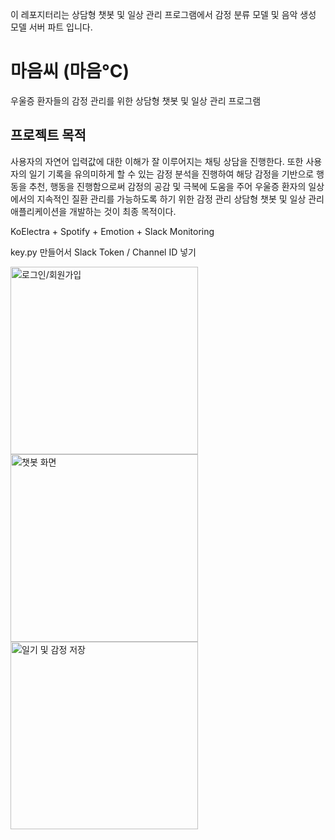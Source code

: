 이 레포지터리는 상담형 챗봇 및 일상 관리 프로그램에서 감정 분류 모델 및 음악 생성 모델 서버 파트 입니다.


# 마음씨 (마음°C)
우울증 환자들의 감정 관리를 위한 상담형 챗봇 및 일상 관리 프로그램


## 프로젝트 목적
사용자의 자연어 입력값에 대한 이해가 잘 이루어지는 채팅 상담을 진행한다.
또한 사용자의 일기 기록을 유의미하게 할 수 있는 감정 분석을 진행하여 해당 감정을 기반으로 행동을 추천, 행동을 진행함으로써 감정의 공감 및 극복에 도움을 주어 우울증 환자의 일상에서의 지속적인 질환 관리를 가능하도록 하기 위한 감정 관리 상담형 챗봇 및 일상 관리 애플리케이션을 개발하는 것이 최종 목적이다.




KoElectra + Spotify + Emotion + Slack Monitoring 


key.py 만들어서 Slack Token / Channel ID 넣기


<img src="signup.png" width="300" alt="로그인/회원가입">

<img src="chatbot.png" width="300" alt="챗봇 화면">

<img src="diary_analyze_emotion.png" width="300" alt="일기 및 감정 저장">
